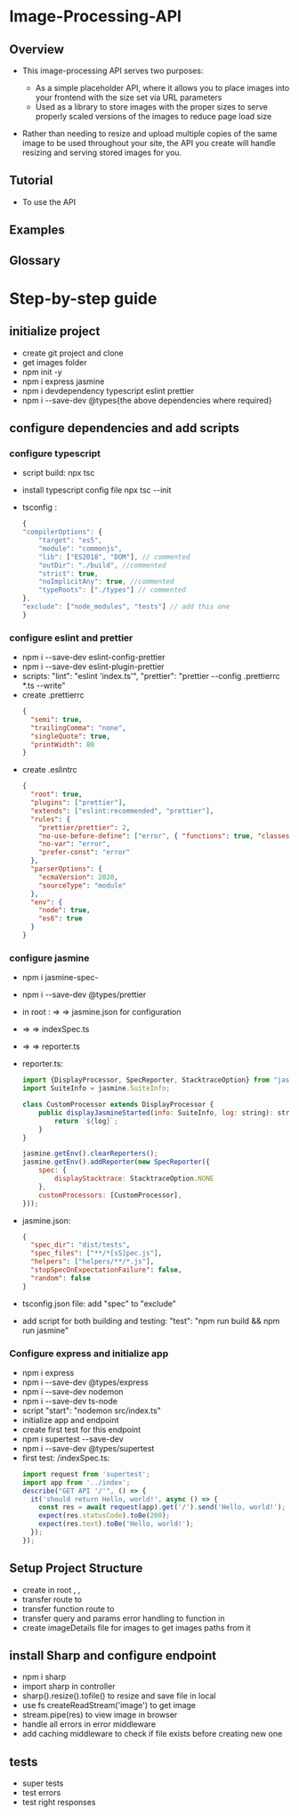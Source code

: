 # Image-Processing-API

## Overview

- This image-processing API serves two purposes:

  - As a simple placeholder API, where it allows you to place images into your frontend with the size set via URL parameters
  - Used as a library to store images with the proper sizes to serve properly scaled versions of the images to reduce page load size

- Rather than needing to resize and upload multiple copies of the same image to be used throughout your site, the API you create will handle resizing and serving stored images for you.

## Tutorial

- To use the API

## Examples

## Glossary

# Step-by-step guide

## initialize project

- create git project and clone
- get images folder
- npm init -y
- npm i express jasmine
- npm i devdependency typescript eslint prettier
- npm i --save-dev @types{the above dependencies where required}

## configure dependencies and add scripts

### configure typescript

- script build: npx tsc
- install typescript config file npx tsc --init
- tsconfig :

  ```javascript
  {
  "compilerOptions": {
      "target": "es5",
      "module": "commonjs",
      "lib": ["ES2018", "DOM"], // commented
      "outDir": "./build", //commented
      "strict": true,
      "noImplicitAny": true, //commented
      "typeRoots": ["./types"] // commented
  },
  "exclude": ["node_modules", "tests"] // add this one
  }
  ```

### configure eslint and prettier

- npm i --save-dev eslint-config-prettier
- npm i --save-dev eslint-plugin-prettier
- scripts:
  "lint": "eslint 'index.ts'",
  "prettier": "prettier --config .prettierrc \*.ts --write"
- create .prettierrc
  ```json
  {
    "semi": true,
    "trailingComma": "none",
    "singleQuote": true,
    "printWidth": 80
  }
  ```
- create .eslintrc
  ```json
  {
    "root": true,
    "plugins": ["prettier"],
    "extends": ["eslint:recommended", "prettier"],
    "rules": {
      "prettier/prettier": 2,
      "no-use-before-define": ["error", { "functions": true, "classes": true }],
      "no-var": "error",
      "prefer-const": "error"
    },
    "parserOptions": {
      "ecmaVersion": 2020,
      "sourceType": "module"
    },
    "env": {
      "node": true,
      "es6": true
    }
  }
  ```

### configure jasmine

- npm i jasmine-spec-
- npm i --save-dev @types/prettier
- in root : <spec> => <support> => jasmine.json for configuration
- <src> => <tests> => indexSpec.ts
- <tests> => <helpers> => reporter.ts
- reporter.ts:

  ```javascript
  import {DisplayProcessor, SpecReporter, StacktraceOption} from "jasmine-spec-reporter";
  import SuiteInfo = jasmine.SuiteInfo;

  class CustomProcessor extends DisplayProcessor {
      public displayJasmineStarted(info: SuiteInfo, log: string): string {
          return `${log}`;
      }
  }

  jasmine.getEnv().clearReporters();
  jasmine.getEnv().addReporter(new SpecReporter({
      spec: {
          displayStacktrace: StacktraceOption.NONE
      },
      customProcessors: [CustomProcessor],
  }));
  ```

- jasmine.json:

  ```json
  {
    "spec_dir": "dist/tests",
    "spec_files": ["**/*[sS]pec.js"],
    "helpers": ["helpers/**/*.js"],
    "stopSpecOnExpectationFailure": false,
    "random": false
  }
  ```

- tsconfig.json file: add "spec" to "exclude"
- add script for both building and testing: "test": "npm run build && npm run jasmine"

### Configure express and initialize app

- npm i express
- npm i --save-dev @types/express
- npm i --save-dev nodemon
- npm i --save-dev ts-node
- script "start": "nodemon src/index.ts"
- initialize app and endpoint
- create first test for this endpoint
- npm i supertest --save-dev
- npm i --save-dev @types/supertest
- first test: /indexSpec.ts:
  ```typescript
  import request from 'supertest';
  import app from '../index';
  describe("GET API '/'", () => {
    it('should return Hello, world!', async () => {
      const res = await request(app).get('/').send('Hello, world!');
      expect(res.statusCode).toBe(200);
      expect(res.text).toBe('Hello, world!');
    });
  });
  ```

## Setup Project Structure

- create in root <routes>, <controllers>, <middleware>
- transfer route to <routes>
- transfer function route to <controllers>
- transfer query and params error handling to function in <middleware>
- create imageDetails file for images to get images paths from it

## install Sharp and configure endpoint

- npm i sharp
- import sharp in controller
- sharp().resize().tofile() to resize and save file in local
- use fs createReadStream('image') to get image
- stream.pipe(res) to view image in browser
- handle all errors in error middleware
- add caching middleware to check if file exists before creating new one

## tests

- super tests
- test errors
- test right responses
